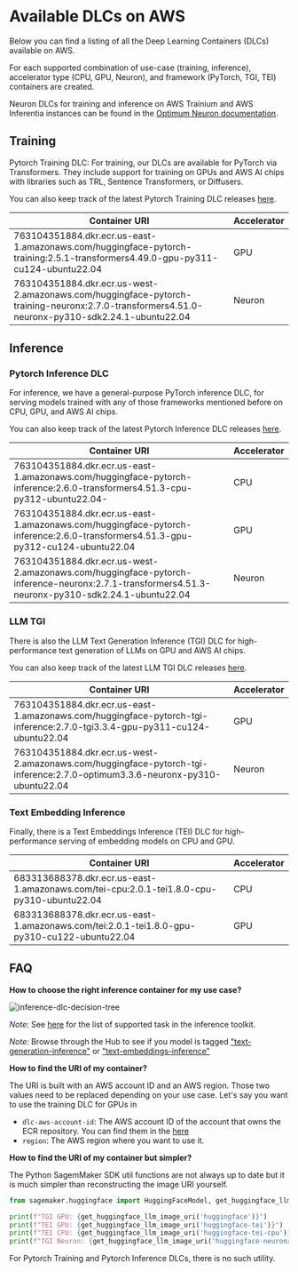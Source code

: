 # Available DLCs on AWS

Below you can find a listing of all the Deep Learning Containers (DLCs) available on AWS.

For each supported combination of use-case (training, inference), accelerator type (CPU, GPU, Neuron), and framework (PyTorch, TGI, TEI) containers are created.

Neuron DLCs for training and inference on AWS Trainium and AWS Inferentia instances can be found in the [Optimum Neuron documentation](https://huggingface.co/docs/optimum-neuron/en/containers).

## Training

Pytorch Training DLC: For training, our DLCs are available for PyTorch via Transformers. They include support for training on GPUs and AWS AI chips with libraries such as TRL, Sentence Transformers, or Diffusers.

You can also keep track of the latest Pytorch Training DLC releases [here](https://github.com/aws/deep-learning-containers/releases?q=huggingface-training+AND+NOT+neuronx&expanded=true).

| Container URI                                                                                                                    | Accelerator |
| -------------------------------------------------------------------------------------------------------------------------------- | ----------- |
| 763104351884.dkr.ecr.us-east-1.amazonaws.com/huggingface-pytorch-training:2.5.1-transformers4.49.0-gpu-py311-cu124-ubuntu22.04 | GPU         |
| 763104351884.dkr.ecr.us-west-2.amazonaws.com/huggingface-pytorch-training-neuronx:2.7.0-transformers4.51.0-neuronx-py310-sdk2.24.1-ubuntu22.04 | Neuron         |

## Inference

### Pytorch Inference DLC

For inference, we have a general-purpose PyTorch inference DLC, for serving models trained with any of those frameworks mentioned before on CPU, GPU, and AWS AI chips.

You can also keep track of the latest Pytorch Inference DLC releases [here](https://github.com/aws/deep-learning-containers/releases?q=huggingface-inference+AND+NOT+tgi+AND+NOT+neuronx&expanded=true).

| Container URI                                                                                                                    | Accelerator |
| -------------------------------------------------------------------------------------------------------------------------------- | ----------- |
| 763104351884.dkr.ecr.us-east-1.amazonaws.com/huggingface-pytorch-inference:2.6.0-transformers4.51.3-cpu-py312-ubuntu22.04- | CPU         |
| 763104351884.dkr.ecr.us-east-1.amazonaws.com/huggingface-pytorch-inference:2.6.0-transformers4.51.3-gpu-py312-cu124-ubuntu22.04 | GPU         |
| 763104351884.dkr.ecr.us-west-2.amazonaws.com/huggingface-pytorch-inference-neuronx:2.7.1-transformers4.51.3-neuronx-py310-sdk2.24.1-ubuntu22.04 | Neuron         |

### LLM TGI

There is also the LLM Text Generation Inference (TGI) DLC for high-performance text generation of LLMs on GPU and AWS AI chips.

You can also keep track of the latest LLM TGI DLC releases [here](https://github.com/aws/deep-learning-containers/releases?q=tgi+AND+gpu&expanded=true).

| Container URI                                                                                                                    | Accelerator |
| -------------------------------------------------------------------------------------------------------------------------------- | ----------- |
| 763104351884.dkr.ecr.us-east-1.amazonaws.com/huggingface-pytorch-tgi-inference:2.7.0-tgi3.3.4-gpu-py311-cu124-ubuntu22.04 | GPU         |
| 763104351884.dkr.ecr.us-west-2.amazonaws.com/huggingface-pytorch-tgi-inference:2.7.0-optimum3.3.6-neuronx-py310-ubuntu22.04 | Neuron         |

### Text Embedding Inference

Finally, there is a Text Embeddings Inference (TEI) DLC for high-performance serving of embedding models on CPU and GPU.

| Container URI                                                                                                                    | Accelerator |
| -------------------------------------------------------------------------------------------------------------------------------- | ----------- |
| 683313688378.dkr.ecr.us-east-1.amazonaws.com/tei-cpu:2.0.1-tei1.8.0-cpu-py310-ubuntu22.04 | CPU         |
| 683313688378.dkr.ecr.us-east-1.amazonaws.com/tei:2.0.1-tei1.8.0-gpu-py310-cu122-ubuntu22.04 | GPU         |

## FAQ

**How to choose the right inference container for my use case?**

![inference-dlc-decision-tree](https://huggingface.co/datasets/huggingface/documentation-images/resolve/main/sagemaker/inference-dlc-decision-tree.png)

*Note:* See [here](https://huggingface.co/docs/sagemaker/main/en/reference/inference-toolkit) for the list of supported task in the inference toolkit.

*Note:* Browse through the Hub to see if you model is tagged ["text-generation-inference"](https://huggingface.co/models?other=text-generation-inference) or ["text-embeddings-inference"](https://huggingface.co/models?other=text-embeddings-inference)

**How to find the URI of my container?**

The URI is built with an AWS account ID and an AWS region. Those two values need to be replaced depending on your use case.
Let's say you want to use the training DLC for GPUs in  
- `dlc-aws-account-id`: The AWS account ID of the account that owns the ECR repository. You can find them in the [here](https://github.com/aws/sagemaker-python-sdk/blob/e0b9d38e1e3b48647a02af23c4be54980e53dc61/src/sagemaker/image_uri_config/huggingface.json#L21)
- `region`: The AWS region where you want to use it.

**How to find the URI of my container but simpler?**

The Python SagemMaker SDK util functions are not always up to date but it is much simpler than reconstructing the image URI yourself. 

```python
from sagemaker.huggingface import HuggingFaceModel, get_huggingface_llm_image_uri

print(f"TGI GPU: {get_huggingface_llm_image_uri('huggingface')}")
print(f"TEI GPU: {get_huggingface_llm_image_uri('huggingface-tei')}")
print(f"TEI CPU: {get_huggingface_llm_image_uri('huggingface-tei-cpu')}")
print(f"TGI Neuron: {get_huggingface_llm_image_uri('huggingface-neuronx')}")
```

For Pytorch Training and Pytorch Inference DLCs, there is no such utility. 